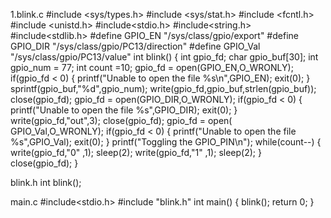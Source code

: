 1.blink.c
#include <sys/types.h>
#include <sys/stat.h>
#include <fcntl.h>
#include <unistd.h>	
#include<stdio.h>
#include<string.h>  
#include<stdlib.h>
#define GPIO_EN  "/sys/class/gpio/export"
#define GPIO_DIR "/sys/class/gpio/PC13/direction"
#define GPIO_Val "/sys/class/gpio/PC13/value"
int blink()
{
	int  gpio_fd;
	char gpio_buf[30];
	int  gpio_num = 77;
	int  count =10;
	gpio_fd = open(GPIO_EN,O_WRONLY);
	if(gpio_fd < 0)
	{
		printf("Unable to open the file  %s\n",GPIO_EN);
		exit(0);
	}
	sprintf(gpio_buf,"%d",gpio_num);
	write(gpio_fd,gpio_buf,strlen(gpio_buf));
	close(gpio_fd);
	gpio_fd = open(GPIO_DIR,O_WRONLY);
	if(gpio_fd < 0)
	{
		printf("Unable to open the file   %s",GPIO_DIR);
		exit(0);
	}
	write(gpio_fd,"out",3);
	close(gpio_fd);
	gpio_fd = open( GPIO_Val,O_WRONLY);
	if(gpio_fd < 0)
	{
		printf("Unable to open the file   %s",GPIO_Val);
		exit(0);
	}
	printf("Toggling the GPIO_PIN\n");
	while(count--)
	{
		write(gpio_fd,"0" ,1);
		sleep(2);
		write(gpio_fd,"1" ,1);
		sleep(2);
	}
	close(gpio_fd);
}


blink.h
int blink();


main.c
#include<stdio.h>
#include "blink.h"
int main()
{
	blink();
	return 0;
}
